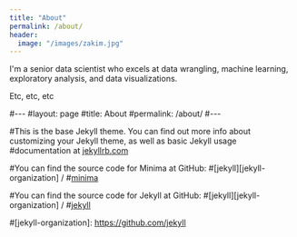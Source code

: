 ```yaml
---
title: "About"
permalink: /about/
header:
  image: "/images/zakim.jpg"
---
```


I'm a senior data scientist who excels at data wrangling, machine learning, exploratory analysis, and data visualizations.

Etc, etc, etc




#---
#layout: page
#title: About
#permalink: /about/
#---

#This is the base Jekyll theme. You can find out more info about customizing your Jekyll theme, as well as basic Jekyll usage #documentation at [jekyllrb.com](https://jekyllrb.com/)

#You can find the source code for Minima at GitHub:
#[jekyll][jekyll-organization] /
#[minima](https://github.com/jekyll/minima)

#You can find the source code for Jekyll at GitHub:
#[jekyll][jekyll-organization] /
#[jekyll](https://github.com/jekyll/jekyll)


#[jekyll-organization]: https://github.com/jekyll
